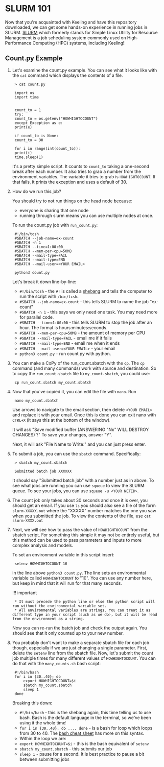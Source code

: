 # SLURM 101

Now that you're acquainted with Keeling and have this repository downloaded, we can get some hands-on experience in running jobs in SLURM. [SLURM](https://slurm.schedmd.com/overview.html) which formerly stands for Simple Linux Utility for Resource Management is a job scheduling system commonly used on High-Performance Computing (HPC) systems, including Keeling!

## Count.py Example

1. Let's examine the count.py example. You can see what it looks like with the `cat` command which displays the contents of a file.


        > cat count.py

        import os
        import time


        count_to = 1
        try:
        count_to = os.getenv("HOWHIGHTOCOUNT")
        except Exception as e:
        print(e)

        if count_to is None:
        count_to = 30

        for i in range(int(count_to)):
        print(i)
        time.sleep(1)


    It's a pretty simple script. It counts to `count_to` taking a one-second break after each number. It also tries to grab a number from the environment variables. The variable it tries to grab is `HOWHIGHTOCOUNT`. If that fails, it prints the exception and uses a default of 30.

2. How do we run this job?

    You should try to not run things on the head node because:

    * everyone is sharing that one node
    * running through slurm means you can use multiple nodes at once.

    To run the count.py job with `run_count.py`:


        #!/bin/tcsh
        #SBATCH --job-name=ex-count
        #SBATCH -n 1
        #SBATCH --time=1:00:00
        #SBATCH --mem-per-cpu=50MB
        #SBATCH --mail-type=FAIL
        #SBATCH --mail-type=END
        #SBATCH --mail-user=<YOUR EMAIL>

        python3 count.py

    Let's break it down line-by-line:

    * `#!/bin/tcsh` - the `#!` is called a [shebang](https://en.wikipedia.org/wiki/Shebang_(Unix)) and tells the computer to run the script with `/bin/tcsh`.
    * `#SBATCH --job-name=ex-count` - this tells SLURM to name the job "ex-count"
    * `#SBATCH -n 1` - this says we only need one task. You may need more for parallel code.
    * `#SBATCH --time=1:00:00` - this tells SLURM to stop the job after an hour. The format is hours:minutes:seconds.
    * `#SBATCH --mem-per-cpu=50MB` - the amount of memory per CPU
    * `#SBATCH --mail-type=FAIL` - email me if it fails
    * `#SBATCH --mail-type=END` - email me when it ends
    * `#SBATCH --mail-user=<YOUR EMAIL>` - your email
    * `python3 count.py` - run count.py with python.

3. You can make a CoPy of the run_count.sbatch with the `cp`. The `cp` command (and many commands) work with source and destination. So to copy the `run_count.sbatch` file to `my_count.sbatch`, you could use:


        cp run_count.sbatch my_count.sbatch


4. Now that you've copied it, you can edit the file with `nano`. Run

    
        nano my_count.sbatch

    Use arrows to navigate to the email section, then delete `<YOUR EMAIL>` and replace it with your email. Once this is done you can exit nano with `CTRL+X` (it says this at the bottom of the window). 

    It will ask "Save modified buffer (ANSWERING "No" WILL DESTROY CHANGES) ?" To save your changes, answer "Y".

    Next, it will ask "File Name to Write:" and you can just press enter.

5. To submit a job, you can use the `sbatch` command. Specifically:

        > sbatch my_count.sbatch

        Submitted batch job XXXXXX

    It should say "Submitted batch job" with a number just as in above. To see what jobs are running you can use `squeue` to view the SLURM queue. To see your jobs, you can use `squeue -u <YOUR NETID>`.

6. The count job only takes about 30 seconds and once it is over, you should get an email. If you use `ls` you should also see a file of the form `slurm-XXXXX.out` where the "XXXXX" number matches the one you saw when you submitted the job. To view the contents of the file, use `cat slurm-XXXX.out`

7. Next, we will see how to pass the value of `HOWHIGHTOCOUNT` from the sbatch script. For something this simple it may not be entirely useful, but this method can be used to pass parameters and inputs to more complex analysis and models.

    To set an environment variable in this script insert:


        setenv HOWHIGHTOCOUNT 10
    

    in the line above `python3 count.py`. The line sets an environmental variable called `HOWHIGHTOCOUNT` to "10". You can use any number here, but keep in mind that it will run for that many seconds.

    !!! important

        * It must precede the python line or else the python script will run without the environmental variable set.
        * All environmental variables are strings. You can treat it as different type in your script (such as we do), but it will be read from the environment as a string.

    Now you can re-run the batch job and check the output again. You should see that it only counted up to your new number.

8. You probably don't want to make a separate sbatch file for each job though, especially if we are just changing a single parameter. First, delete the `setenv` line from the sbatch file. Now, let's submit the count job multiple times for many different values of `HOWHIGHTOCOUNT`. You can do that with the `many_counts.sh` bash script:

        #!/bin/bash
        for i in {30..40}; do
            export HOWHIGHTOCOUNT=$i
            sbatch my_count.sbatch
            sleep 1
        done

    Breaking this down:

    * `#!/bin/bash` - this is the shebang again, this time telling us to use bash. Bash is the default language in the terminal, so we've been using it the whole time!
    * `for i in {30..40}; do .... done` - is a bash for loop which loops from 30 to 40. The [bash cheat sheet](https://devhints.io/bash) has more on this syntax.
    * Within the loop we are:
    * `export HOWHIGHTOCOUNT=$i` - this is the bash equivalent of `setenv`
    * `sbatch my_count.sbatch` - this submits our job
    * `sleep 1` - pause for a second. It is best practice to pause a bit between submitting jobs
